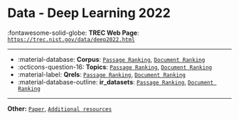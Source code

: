 # Data - Deep Learning 2022 

:fontawesome-solid-globe: **TREC Web Page**: [`https://trec.nist.gov/data/deep2022.html`](https://trec.nist.gov/data/deep2022.html)

---

- :material-database: **Corpus**: [`Passage Ranking`](https://microsoft.github.io/msmarco/TREC-Deep-Learning-2022#passage-ranking-dataset), [`Document Ranking`](https://microsoft.github.io/msmarco/TREC-Deep-Learning-2022#document-ranking-dataset)
- :octicons-question-16: **Topics**: [`Passage Ranking`](https://microsoft.github.io/msmarco/TREC-Deep-Learning-2022#passage-ranking-dataset), [`Document Ranking`](https://microsoft.github.io/msmarco/TREC-Deep-Learning-2022#document-ranking-dataset)
- :material-label: **Qrels**: [`Passage Ranking`](https://microsoft.github.io/msmarco/TREC-Deep-Learning-2022#passage-ranking-dataset), [`Document Ranking`](https://microsoft.github.io/msmarco/TREC-Deep-Learning-2022#document-ranking-dataset)
- :material-database-outline: **ir_datasets**: [`Passage Ranking`](https://ir-datasets.com/msmarco-passage-v2.html#msmarco-passage-v2/trec-dl-2022), [`Document Ranking`](https://ir-datasets.com/msmarco-document-v2.html#msmarco-document-v2/trec-dl-2022)


---

**Other:** [`Paper`](https://arxiv.org/abs/1611.09268), [`Additional resources`](https://microsoft.github.io/msmarco/TREC-Deep-Learning-2022#additional-resources)
